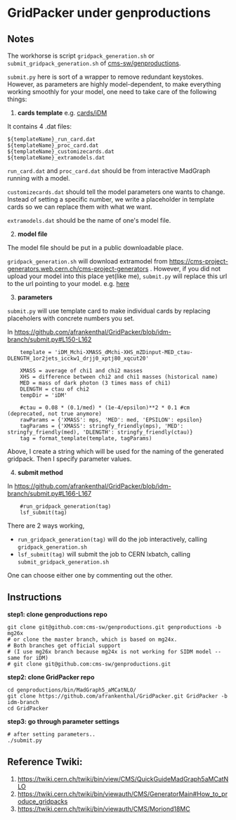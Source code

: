# GridPacker under genproductions

## Notes
The workhorse is script `gridpack_generation.sh` or `submit_gridpack_generation.sh`
of [cms-sw/genproductions](https://github.com/cms-sw/genproductions).

`submit.py` here is sort of a wrapper to remove redundant keystokes.
However, as parameters are highly model-dependent, to make everything working
smoothly for your model, one need to take care of the following things:

1. **cards template**
e.g. [cards/iDM](https://github.com/afrankenthal/GridPacker/tree/idm-branch/cards/iDM)

It contains 4 .dat files:
```
${templateName}_run_card.dat
${templateName}_proc_card.dat
${templateName}_customizecards.dat
${templateName}_extramodels.dat
```
`run_card.dat` and `proc_card.dat` should be from interactive MadGraph running with a model.

`customizecards.dat` should tell the model parameters one wants to change. Instead of setting a specific number, we write a placeholder in template cards so we can replace them with what we want.

`extramodels.dat` should be the name of one's model file.

2. **model file**

The model file should be put in a public downloadable place.

`gridpack_generation.sh` will download extramodel from https://cms-project-generators.web.cern.ch/cms-project-generators . However, if you did not upload your model into this place yet(like me), `submit.py` will replace this url to the url pointing to your model. e.g. [here](https://github.com/afrankenthal/GridPacker/blob/idm-branch/submit.py#L29)

3. **parameters**

`submit.py` will use template card to make individual cards by replacing placeholers with concrete numbers you set.

In https://github.com/afrankenthal/GridPacker/blob/idm-branch/submit.py#L150-L162
```
    template = 'iDM_Mchi-XMASS_dMchi-XHS_mZDinput-MED_ctau-DLENGTH_1or2jets_icckw1_drjj0_xptj80_xqcut20'
    
    XMASS = average of chi1 and chi2 masses
    XHS = difference between chi2 and chi1 masses (historical name)
    MED = mass of dark photon (3 times mass of chi1)
    DLENGTH = ctau of chi2
    tempDir = 'iDM'

    #ctau = 0.08 * (0.1/med) * (1e-4/epsilon)**2 * 0.1 #cm (deprecated, not true anymore)
    rawParams = {'XMASS': mps, 'MED': med, 'EPSILON': epsilon}
    tagParams = {'XMASS': stringfy_friendly(mps), 'MED': stringfy_friendly(med), 'DLENGTH': stringfy_friendly(ctau)}
    tag = format_template(template, tagParams)
```
Above, I create a string which will be used for the naming of the generated gridpack. Then I specify parameter values.

4. **submit method**

In https://github.com/afrankenthal/GridPacker/blob/idm-branch/submit.py#L166-L167
```
    #run_gridpack_generation(tag)
    lsf_submit(tag)
```
There are 2 ways working, 
- `run_gridpack_generation(tag)` will do the job interactively, calling `gridpack_generation.sh`
- `lsf_submit(tag)` will submit the job to CERN lxbatch, calling `submit_gridpack_generation.sh`

One can choose either one by commenting out the other.

## Instructions
**step1: clone genproductions repo**
```
git clone git@github.com:cms-sw/genproductions.git genproductions -b mg26x
# or clone the master branch, which is based on mg24x.
# Both branches get official support
# (I use mg26x branch because mg24x is not working for SIDM model -- same for iDM)
# git clone git@github.com:cms-sw/genproductions.git
```

**step2: clone GridPacker repo**
```
cd genproductions/bin/MadGraph5_aMCatNLO/
git clone https://github.com/afrankenthal/GridPacker.git GridPacker -b idm-branch
cd GridPacker
```

**step3: go through parameter settings**
```
# after setting parameters..
./submit.py
```

## Reference Twiki:
1. https://twiki.cern.ch/twiki/bin/view/CMS/QuickGuideMadGraph5aMCatNLO
2. https://twiki.cern.ch/twiki/bin/viewauth/CMS/GeneratorMain#How_to_produce_gridpacks
3. https://twiki.cern.ch/twiki/bin/viewauth/CMS/Moriond18MC

